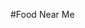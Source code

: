 <script>
        // Redirect to the new URL
        window.location.href = "https://nearme.blissshine.com/food-near-me.html#gsc.tab=0&gsc.q=food%20near%20me";
    </script>
#Food Near Me
